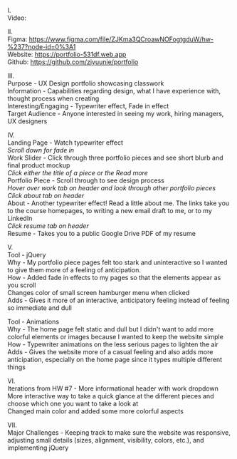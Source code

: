 I.  
Video:

II.  
Figma: https://www.figma.com/file/ZJKma3QCroawNOFogtgduW/hw-%237?node-id=0%3A1  
Website: https://portfolio-531df.web.app  
Github: https://github.com/ziyuunie/portfolio  

III.  
Purpose - UX Design portfolio showcasing classwork  
Information - Capabilities regarding design, what I have experience with, thought process when creating  
Interesting/Engaging - Typewriter effect, Fade in effect  
Target Audience - Anyone interested in seeing my work, hiring managers, UX designers  

IV.  
Landing Page - Watch typewriter effect  
*Scroll down for fade in*  
Work Slider - Click through three portfolio pieces and see short blurb and final product mockup  
*Click either the title of a piece or the Read more*  
Portfolio Piece - Scroll through to see design process  
*Hover over work tab on header and look through other portfolio pieces*  
*Click about tab on header*  
About - Another typewriter effect! Read a little about me. The links take you to the course homepages, to writing a new email draft to me, or to my LinkedIn  
*Click resume tab on header*  
Resume - Takes you to a public Google Drive PDF of my resume  

V.  
Tool - jQuery  
Why - My portfolio piece pages felt too stark and uninteractive so I wanted to give them more of a feeling of anticipation.  
How - Added fade in effects to my pages so that the elements appear as you scroll  
Changes color of small screen hamburger menu when clicked  
Adds - Gives it more of an interactive, anticipatory feeling instead of feeling so immediate and dull  

Tool - Animations  
Why - The home page felt static and dull but I didn't want to add more colorful elements or images because I wanted to keep the website simple  
How - Typewriter animations on the less serious pages to lighten the air  
Adds - Gives the website more of a casual feeling and also adds more anticipation, especially on the home page since it types multiple different things  

VI.  
Iterations from HW #7 - More informational header with work dropdown  
More interactive way to take a quick glance at the different pieces and choose which one you want to take a look at  
Changed main color and added some more colorful aspects  

VII.  
Major Challenges - Keeping track to make sure the website was responsive, adjusting small details (sizes, alignment, visibility, colors, etc.), and implementing jQuery
